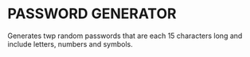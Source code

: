 # PASSWORD GENERATOR

Generates twp random passwords that are each 15 characters long and include letters, numbers and symbols.